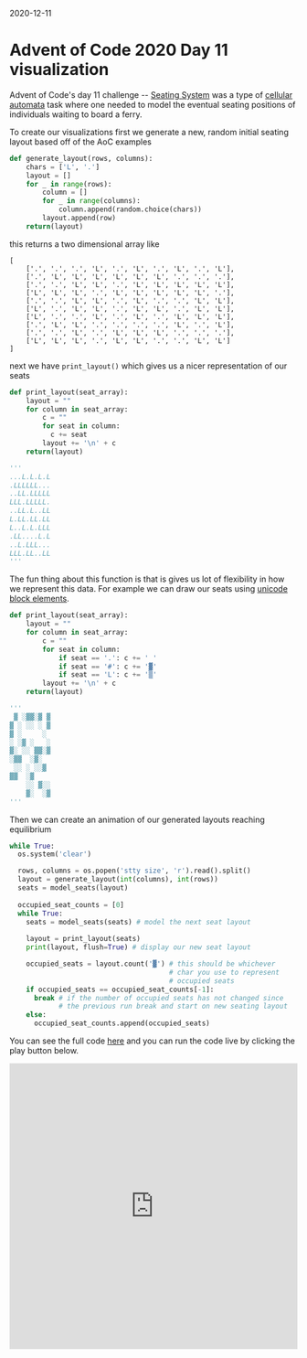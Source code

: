 2020-12-11

# Advent of Code 2020 Day 11 visualization

Advent of Code's day 11 challenge -- [Seating System](https://adventofcode.com/2020/day/11) was a type of [cellular automata](https://en.wikipedia.org/wiki/Cellular_automaton) task where one needed to model the eventual seating positions of individuals waiting to board a ferry.

To create our visualizations first we generate a new, random initial seating layout based off of the AoC examples

``` python
def generate_layout(rows, columns):
    chars = ['L', '.']
    layout = []
    for _ in range(rows):
        column = []
        for _ in range(columns):
            column.append(random.choice(chars))
        layout.append(row)
    return(layout)
```

this returns a two dimensional array like

```
[
    ['.', '.', '.', 'L', '.', 'L', '.', 'L', '.', 'L'],
    ['.', 'L', 'L', 'L', 'L', 'L', 'L', '.', '.', '.'],
    ['.', '.', 'L', 'L', '.', 'L', 'L', 'L', 'L', 'L'],
    ['L', 'L', 'L', '.', 'L', 'L', 'L', 'L', 'L', '.'],
    ['.', '.', 'L', 'L', '.', 'L', '.', '.', 'L', 'L'],
    ['L', '.', 'L', 'L', '.', 'L', 'L', '.', 'L', 'L'],
    ['L', '.', '.', 'L', '.', 'L', '.', 'L', 'L', 'L'],
    ['.', 'L', 'L', '.', '.', '.', '.', 'L', '.', 'L'],
    ['.', '.', 'L', '.', 'L', 'L', 'L', '.', '.', '.'],
    ['L', 'L', 'L', '.', 'L', 'L', '.', '.', 'L', 'L']
]
```

next we have `print_layout()` which gives us a nicer representation of our seats

``` python
def print_layout(seat_array):
    layout = ""
    for column in seat_array:
        c = ""
        for seat in column:
          c += seat
        layout += '\n' + c
    return(layout) 

'''
...L.L.L.L
.LLLLLL...
..LL.LLLLL
LLL.LLLLL.
..LL.L..LL
L.LL.LL.LL
L..L.L.LLL
.LL....L.L
..L.LLL...
LLL.LL..LL
'''
```

The fun thing about this function is that is gives us lot of flexibility in how we represent this data. For example we can draw our seats using [unicode block elements](https://en.wikipedia.org/wiki/Block_Elements).

``` python
def print_layout(seat_array):
    layout = ""
    for column in seat_array:
        c = ""
        for seat in column:
            if seat == '.': c += ' '
            if seat == '#': c += '▓'
            if seat == 'L': c += '▒'    
        layout += '\n' + c
    return(layout)

'''
 ▓ ░▓▓░▓ ▓
▓ ░ ░░ ░ ▓
▓ ░     ░
░ ░▓ ░   ░
▓░ ░░ ▓▓░▓
░▓▓  ░▓░
 ░░ ░ ░░▓
▓▓  ░▓
    ░░ ▓░░
    ▓░  ░▓
'''
```

Then we can create an animation of our generated layouts reaching equilibrium

``` python
while True:
  os.system('clear')

  rows, columns = os.popen('stty size', 'r').read().split()  
  layout = generate_layout(int(columns), int(rows))
  seats = model_seats(layout)
  
  occupied_seat_counts = [0]
  while True:
    seats = model_seats(seats) # model the next seat layout
    
    layout = print_layout(seats)
    print(layout, flush=True) # display our new seat layout

    occupied_seats = layout.count('▓') # this should be whichever
                                       # char you use to represent
                                       # occupied seats
    if occupied_seats == occupied_seat_counts[-1]:
      break # if the number of occupied seats has not changed since
            # the previous run break and start on new seating layout
    else:
      occupied_seat_counts.append(occupied_seats)
```

You can see the full code [here](https://gist.github.com/chriswmartin/3e0b42f64bbbbd215d72e0ee8d5100e2) and you can run the code live by clicking the play button below.

<iframe frameborder="0" width="100%" height="500px" src="https://repl.it/@0xcm/aoc2020day11part1?lite=true&outputonly=1"></iframe>
